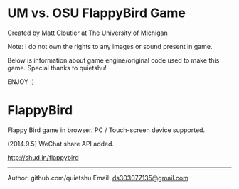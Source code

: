 UM vs. OSU FlappyBird Game
==========================

Created by Matt Cloutier at The University of Michigan

Note:  I do not own the rights to any images or sound present in game.

Below is information about game engine/original code used to make this game.
Special thanks to quietshu!

ENJOY :)

FlappyBird
==========

Flappy Bird game in browser. PC / Touch-screen device supported.

(2014.9.5) WeChat share API added.

http://shud.in/flappybird

----

Author: github.com/quietshu
Email: ds303077135@gmail.com
